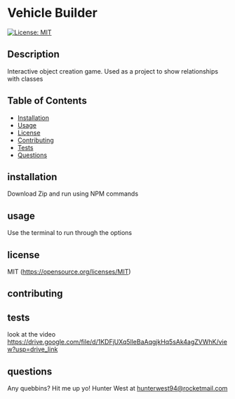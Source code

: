 # Vehicle Builder
  [![License: MIT](https://img.shields.io/badge/License-MIT-yellow.svg)](https://opensource.org/licenses/MIT)
  ## Description
  Interactive object creation game. Used as a project to show relationships with classes

  ## Table of Contents
  - [Installation](#installation)
  - [Usage](#usage)
  - [License](#license)
  - [Contributing](#contributing)
  - [Tests](#tests)
  - [Questions](#questions)

  ## installation
  Download Zip and run using NPM commands

  ## usage
  Use the terminal to run through the options

  ## license
  MIT
  (https://opensource.org/licenses/MIT)

  ## contributing
  

  ## tests
  look at the video https://drive.google.com/file/d/1KDFjUXq5lleBaAqgjkHq5sAk4agZVWhK/view?usp=drive_link

  ## questions
  Any quebbins? Hit me up yo! Hunter West at hunterwest94@rocketmail.com

